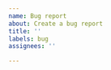 ```yaml
---
name: Bug report
about: Create a bug report
title: ''
labels: bug
assignees: ''

---
```


<!-- Zond package is meant for strictly development purposes. It is not suitable for production use, and the use of production setup will always be actively discouraged. 
Please note that all issues related to setting up zond package in a production environment e.g:
- Setup a long running permanent network
- Exposing services for the public - rpc/beacon/tooling endpoints
- Syncing external nodes to an already running enclave
- Running testnet/mainnet validators
- Any other issues that smell like production use
Any issues that are related to to the above mentioned topics/related to running kurtosis with zond-package in a production like environment will be automatically closed. By opening an issue you agree to these terms.  -->
